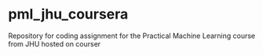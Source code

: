 # pml_jhu_coursera
Repository for coding assignment for the Practical Machine Learning course from JHU hosted on courser
